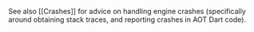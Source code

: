 See also [[Crashes]] for advice on handling engine crashes (specifically around obtaining stack traces, and reporting crashes in AOT Dart code).